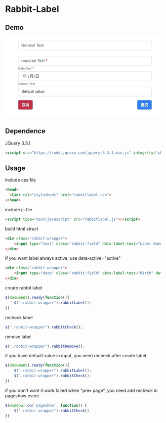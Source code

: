 # Rabbit-Label

## Demo
![](assets/demo.gif)


## Dependence

JQuery 3.3.1
```html
<script src="https://code.jquery.com/jquery-3.3.1.min.js" integrity="sha256-FgpCb/KJQlLNfOu91ta32o/NMZxltwRo8QtmkMRdAu8=" crossorigin="anonymous"></script>
```
## Usage
 
include css file 
```html
<head>
  <link rel="stylesheet" href="rabbitlabel.css">
</head>
```

include js file 
```html
<script type="text/javascript" src="rabbitlabel.js"></script>
```

build html struct
```html
<div class="rabbit-wrapper">
    <input type="text" class="rabbit-field" data-label-text="Label Name">
</div>
```

if you want label always active, use data-active="active"
```html
<div class="rabbit-wrapper">
    <input type="date" class="rabbit-field" data-label-text="Birth" data-active="active">
</div>
```

create rabbit label 
```js
$(document).ready(function(){
    $(".rabbit-wrapper").rabbitLabel();
})
```

recheck label  
```js
$(".rabbit-wrapper").rabbitCheck();
```

remove label 
```js
$(".rabbit-wrapper").rabbitRemove();
```

if you have default value in input, you need recheck after create label
```js
$(document).ready(function(){
    $(".rabbit-wrapper").rabbitLabel();
    $(".rabbit-wrapper").rabbitCheck();
})
```

if you don't want it work failed when "prev page", you need add recheck in pageshow event 
```js
$(window).on('pageshow', function() {
    $(".rabbit-wrapper").rabbitCheck()
})
```




